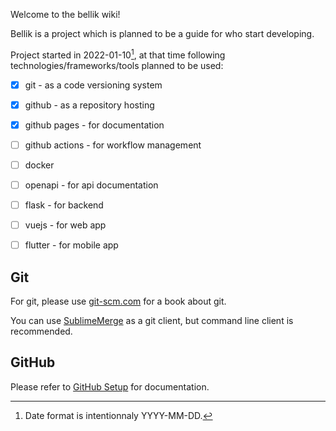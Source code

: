 Welcome to the bellik wiki!

Bellik is a project which is planned to be a guide for who start developing. 

Project started in 2022-01-10[^1], at that time following technologies/frameworks/tools planned to be used:

- [x] git - as a code versioning system
- [x] github - as a repository hosting
- [x] github pages - for documentation
- [ ] github actions - for workflow management
- [ ] docker
- [ ] openapi - for api documentation
- [ ] flask - for backend
- [ ] vuejs - for web app
- [ ] flutter - for mobile app


## Git

For git, please use [git-scm.com](https://git-scm.com/) for a book about git.

You can use [SublimeMerge](https://www.sublimemerge.com/) as a git client, but command line client is recommended.


## GitHub

Please refer to [GitHub Setup](github-setup.md) for documentation.


[^1]: Date format is intentionnaly YYYY-MM-DD.
